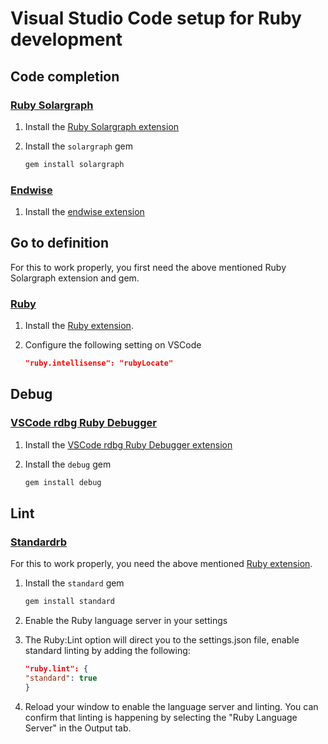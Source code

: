 # Visual Studio Code setup for Ruby development

## **Code completion**
### [Ruby Solargraph](https://github.com/castwide/vscode-solargraph)
1. Install the [Ruby Solargraph extension](https://marketplace.visualstudio.com/items?itemName=castwide.solargraph) 
2. Install the `solargraph` gem

    ```ruby
    gem install solargraph
    ```
### [Endwise](https://github.com/kaiwood/vscode-endwise)
1. Install the [endwise extension](https://marketplace.visualstudio.com/items?itemName=kaiwood.endwise)

## **Go to definition**
For this to work properly, you first need the above mentioned Ruby Solargraph extension and gem.
### [Ruby](https://github.com/rubyide/vscode-ruby)
1. Install the [Ruby extension](https://marketplace.visualstudio.com/items?itemName=rebornix.Ruby). 
2. Configure the following setting on VSCode

    ```json
    "ruby.intellisense": "rubyLocate"
    ```
## Debug
### [VSCode rdbg Ruby Debugger](https://github.com/ruby/vscode-rdbg)
1. Install the [VSCode rdbg Ruby Debugger extension](https://marketplace.visualstudio.com/items?itemName=KoichiSasada.vscode-rdbg) 
2. Install the `debug` gem

    ```ruby
    gem install debug
    ```

## **Lint**
### [Standardrb](https://github.com/testdouble/standard)
For this to work properly, you need the above mentioned [Ruby extension](https://marketplace.visualstudio.com/items?itemName=rebornix.Ruby).

1. Install the `standard` gem

    ```ruby
    gem install standard
    ```

1.  Enable the Ruby language server in your settings

2.  The Ruby:Lint option will direct you to the settings.json file, enable standard linting by adding the following:
    ```json
    "ruby.lint": {
    "standard": true
    }
    ```
3. Reload your window to enable the language server and linting. You can confirm that linting is happening by selecting the "Ruby Language Server" in the Output tab.

